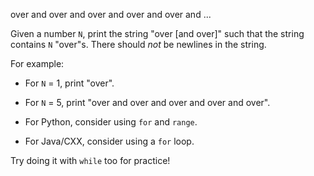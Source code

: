 over and over and over and over and over and ...

Given a number `N`, print the string "over [and over]" such that the string contains `N` "over"s. There should _not_ be newlines in the string.

For example:

- For `N` = 1, print "over".
- For `N` = 5, print "over and over and over and over and over".

- For Python, consider using `for` and `range`.
- For Java/CXX, consider using a `for` loop.

Try doing it with `while` too for practice!